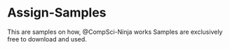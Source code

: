 # Assign-Samples
This are samples on how, @CompSci-Ninja works
Samples are exclusively free to download and used.
